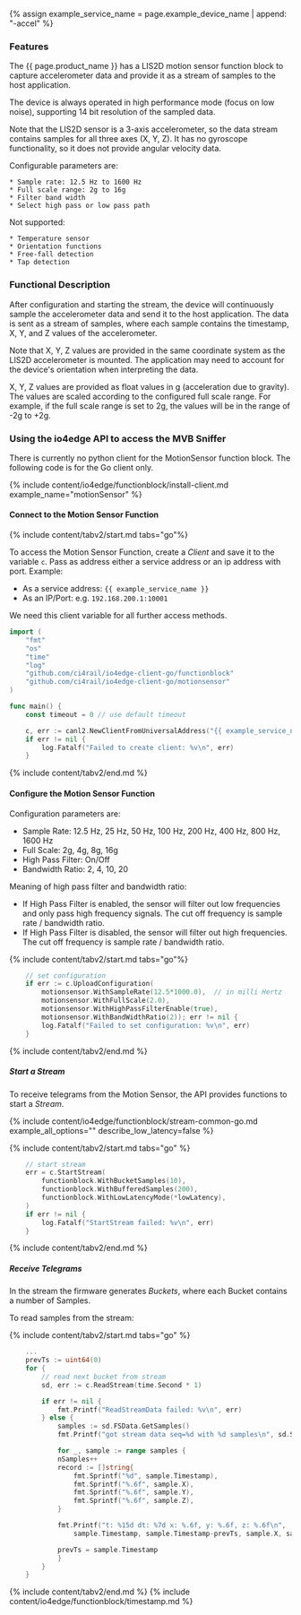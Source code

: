 {% assign example_service_name = page.example_device_name | append: "-accel" %}
### Features

The {{ page.product_name }} has a LIS2D motion sensor function block to capture accelerometer data and provide it as a stream of samples to the host application.

The device is always operated in high performance mode (focus on low noise), supporting 14 bit resolution of the sampled data.

Note that the LIS2D sensor is a 3-axis accelerometer, so the data stream contains samples for all three axes (X, Y, Z). It has no gyroscope functionality, so it does not provide angular velocity data.

Configurable parameters are:

	* Sample rate: 12.5 Hz to 1600 Hz
	* Full scale range: 2g to 16g
	* Filter band width
	* Select high pass or low pass path

Not supported:

	* Temperature sensor
	* Orientation functions
	* Free-fall detection
	* Tap detection


### Functional Description

After configuration and starting the stream, the device will continuously sample the accelerometer data and send it to the host application. The data is sent as a stream of samples, where each sample contains the timestamp, X, Y, and Z values of the accelerometer.

Note that X, Y, Z values are provided in the same coordinate system as the LIS2D accelerometer is mounted. The application may need to account for the device's orientation when interpreting the data.

X, Y, Z values are provided as float values in g (acceleration due to gravity). The values are scaled according to the configured full scale range. For example, if the full scale range is set to 2g, the values will be in the range of -2g to +2g.


### Using the io4edge API to access the MVB Sniffer

There is currently no python client for the MotionSensor function block. The following code is for the Go client only.

{% include content/io4edge/functionblock/install-client.md example_name="motionSensor" %}

#### Connect to the Motion Sensor Function

{% include content/tabv2/start.md tabs="go"%}
<!--- GO START --->
To access the Motion Sensor Function, create a *Client* and save it to the variable `c`. Pass as address either a service address or an ip address with port. Example:
* As a service address: `{{ example_service_name }}`
* As an IP/Port: e.g. `192.168.200.1:10001`

We need this client variable for all further access methods.

```go
import (
	"fmt"
	"os"
	"time"
	"log"
	"github.com/ci4rail/io4edge-client-go/functionblock"
	"github.com/ci4rail/io4edge-client-go/motionsensor"
)

func main() {
	const timeout = 0 // use default timeout

	c, err := canl2.NewClientFromUniversalAddress("{{ example_service_name }}", timeout)
	if err != nil {
		log.Fatalf("Failed to create client: %v\n", err)
	}
```
<!--- GO END --->
{% include content/tabv2/end.md %}

#### Configure the Motion Sensor Function

Configuration parameters are:
* Sample Rate: 12.5 Hz, 25 Hz, 50 Hz, 100 Hz, 200 Hz, 400 Hz, 800 Hz, 1600 Hz
* Full Scale: 2g, 4g, 8g, 16g
* High Pass Filter: On/Off
* Bandwidth Ratio: 2, 4, 10, 20

Meaning of high pass filter and bandwidth ratio:
* If High Pass Filter is enabled, the sensor will filter out low frequencies and only pass high frequency signals. The cut off frequency is sample rate / bandwidth ratio.
* If High Pass Filter is disabled, the sensor will filter out high frequencies. The cut off frequency is sample rate / bandwidth ratio.

{% include content/tabv2/start.md tabs="go"%}

```go
	// set configuration
	if err := c.UploadConfiguration(
		motionsensor.WithSampleRate(12.5*1000.0),  // in milli Hertz
		motionsensor.WithFullScale(2.0),
		motionsensor.WithHighPassFilterEnable(true),
		motionsensor.WithBandWidthRatio(2)); err != nil {
		log.Fatalf("Failed to set configuration: %v\n", err)
	}
```
<!--- GO END --->
{% include content/tabv2/end.md %}

##### Start a Stream
To receive telegrams from the Motion Sensor, the API provides functions to start a *Stream*.

{% include content/io4edge/functionblock/stream-common-go.md example_all_options="" describe_low_latency=false %}

{% include content/tabv2/start.md tabs="go" %}
<!--- GO START --->

```go
	// start stream
	err = c.StartStream(
		functionblock.WithBucketSamples(10),
		functionblock.WithBufferedSamples(200),
		functionblock.WithLowLatencyMode(*lowLatency),
	)
	if err != nil {
		log.Fatalf("StartStream failed: %v\n", err)
	}
```
<!--- GO END --->

{% include content/tabv2/end.md %}


##### Receive Telegrams

In the stream the firmware generates *Buckets*, where each Bucket contains a number of Samples.

To read samples from the stream:

{% include content/tabv2/start.md tabs="go" %}
<!--- GO START --->

```go
	...
	prevTs := uint64(0)
	for {
		// read next bucket from stream
		sd, err := c.ReadStream(time.Second * 1)

		if err != nil {
			fmt.Printf("ReadStreamData failed: %v\n", err)
		} else {
			samples := sd.FSData.GetSamples()
			fmt.Printf("got stream data seq=%d with %d samples\n", sd.Sequence, len(samples))

			for _, sample := range samples {
			nSamples++
			record := []string{
				fmt.Sprintf("%d", sample.Timestamp),
				fmt.Sprintf("%.6f", sample.X),
				fmt.Sprintf("%.6f", sample.Y),
				fmt.Sprintf("%.6f", sample.Z),
			}

			fmt.Printf("t: %15d dt: %7d x: %.6f, y: %.6f, z: %.6f\n",
				sample.Timestamp, sample.Timestamp-prevTs, sample.X, sample.Y, sample.Z)

			prevTs = sample.Timestamp
			}
		}
	}
```
<!--- GO END --->
{% include content/tabv2/end.md %}
{% include content/io4edge/functionblock/timestamp.md %}
